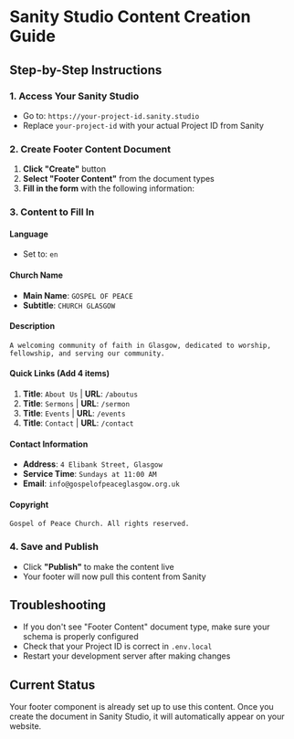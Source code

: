 # Sanity Studio Content Creation Guide

## Step-by-Step Instructions

### 1. Access Your Sanity Studio
- Go to: `https://your-project-id.sanity.studio`
- Replace `your-project-id` with your actual Project ID from Sanity

### 2. Create Footer Content Document
1. **Click "Create"** button
2. **Select "Footer Content"** from the document types
3. **Fill in the form** with the following information:

### 3. Content to Fill In

#### **Language**
- Set to: `en`

#### **Church Name**
- **Main Name**: `GOSPEL OF PEACE`
- **Subtitle**: `CHURCH GLASGOW`

#### **Description**
```
A welcoming community of faith in Glasgow, dedicated to worship, fellowship, and serving our community.
```

#### **Quick Links** (Add 4 items)
1. **Title**: `About Us` | **URL**: `/aboutus`
2. **Title**: `Sermons` | **URL**: `/sermon`
3. **Title**: `Events` | **URL**: `/events`
4. **Title**: `Contact` | **URL**: `/contact`

#### **Contact Information**
- **Address**: `4 Elibank Street, Glasgow`
- **Service Time**: `Sundays at 11:00 AM`
- **Email**: `info@gospelofpeaceglasgow.org.uk`

#### **Copyright**
```
Gospel of Peace Church. All rights reserved.
```

### 4. Save and Publish
- Click **"Publish"** to make the content live
- Your footer will now pull this content from Sanity

## Troubleshooting
- If you don't see "Footer Content" document type, make sure your schema is properly configured
- Check that your Project ID is correct in `.env.local`
- Restart your development server after making changes

## Current Status
Your footer component is already set up to use this content. Once you create the document in Sanity Studio, it will automatically appear on your website.

